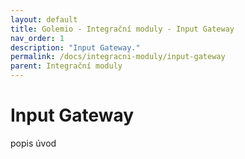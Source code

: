 ```yaml
---
layout: default
title: Golemio - Integrační moduly - Input Gateway 
nav_order: 1
description: "Input Gateway."
permalink: /docs/integracni-moduly/input-gateway
parent: Integrační moduly
---
```


# Input Gateway

popis úvod
